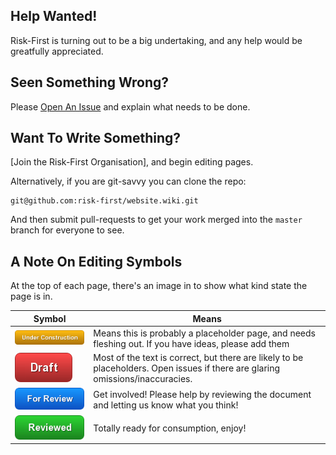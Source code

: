 ## Help Wanted!

Risk-First is turning out to be a big undertaking, and any help would be greatfully appreciated.  

## Seen Something Wrong?

Please [Open An Issue](https://github.com/risk-first/website/issues) and explain what needs to be done.

## Want To Write Something?

[Join the Risk-First Organisation], and begin editing pages. 

Alternatively, if you are git-savvy you can clone the repo:

```
git@github.com:risk-first/website.wiki.git
``` 

And then submit pull-requests to get your work merged into the `master` branch for everyone to see.

## A Note On Editing Symbols

At the top of each page, there's an image in to show what kind state the page is in.  

|Symbol                     |Means                         |
|---------------------------|------------------------------|
|![Under Construction](images/uc.png)|Means this is probably a placeholder page, and needs fleshing out.  If you have ideas, please add them|
|![Draft](images/draft.png) |Most of the text is correct, but there are likely to be placeholders.   Open issues if there are glaring omissions/inaccuracies.|
|![For Review](images/for-review.png)|Get involved!  Please help by reviewing the document and letting us know what you think!|
|![Reviewed](images/reviewed.png)|Totally ready for consumption, enjoy!|
